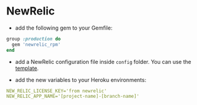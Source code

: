 # NewRelic

* add the following gem to your Gemfile:

```ruby
group :production do
  gem 'newrelic_rpm'
end
```

* add a NewRelic configuration file inside `config` folder. You can use the [template](../templates/config/newrelic.yml).

* add the new variables to your Heroku environments:

```yml
NEW_RELIC_LICENSE_KEY='from newrelic'
NEW_RELIC_APP_NAME='[project-name]-[branch-name]'
```

